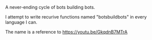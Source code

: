 A never-ending cycle of bots building bots.

I attempt to write recurive functions named "botsbuildbots" in every language I can.

The name is a reference to https://youtu.be/GkqdnB7MTrA
